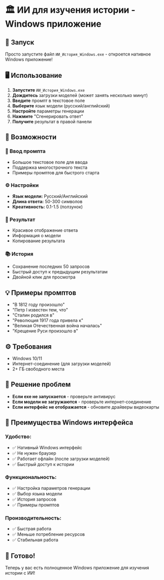 # 🏛️ ИИ для изучения истории - Windows приложение

## 🚀 Запуск

Просто запустите файл `ИИ_История_Windows.exe` - откроется нативное Windows приложение!

## 🖥️ Использование

1. **Запустите** `ИИ_История_Windows.exe`
2. **Дождитесь** загрузки моделей (может занять несколько минут)
3. **Введите** промпт в текстовое поле
4. **Выберите** язык модели (русский/английский)
5. **Настройте** параметры генерации
6. **Нажмите** "Сгенерировать ответ"
7. **Получите** результат в правой панели

## 🎯 Возможности

### 📝 Ввод промпта
- Большое текстовое поле для ввода
- Поддержка многострочного текста
- Примеры промптов для быстрого старта

### ⚙️ Настройки
- **Язык модели:** Русский/Английский
- **Длина ответа:** 50-300 символов
- **Креативность:** 0.1-1.5 (ползунок)

### 🤖 Результат
- Красивое отображение ответа
- Информация о модели
- Копирование результата

### 📚 История
- Сохранение последних 50 запросов
- Быстрый доступ к предыдущим результатам
- Двойной клик для просмотра

## 💡 Примеры промптов

- "В 1812 году произошло"
- "Петр I известен тем, что"
- "Сталин родился в"
- "Революция 1917 года привела к"
- "Великая Отечественная война началась"
- "Крещение Руси произошло в"

## ⚙️ Требования

- Windows 10/11
- Интернет-соединение (для загрузки моделей)
- 2+ ГБ свободного места

## 🚨 Решение проблем

- **Если exe не запускается** - проверьте антивирус
- **Если модели не загружаются** - проверьте интернет-соединение
- **Если интерфейс не отображается** - обновите драйверы видеокарты

## 🎉 Преимущества Windows интерфейса

### Удобство:
- ✅ Нативный Windows интерфейс
- ✅ Не нужен браузер
- ✅ Работает офлайн (после загрузки моделей)
- ✅ Быстрый доступ к истории

### Функциональность:
- ✅ Настройка параметров генерации
- ✅ Выбор языка модели
- ✅ История запросов
- ✅ Примеры промптов

### Производительность:
- ✅ Быстрая работа
- ✅ Меньше потребление ресурсов
- ✅ Стабильная работа

## 🎉 Готово!

Теперь у вас есть полноценное Windows приложение для изучения истории с ИИ!
